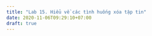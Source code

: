 ```yaml
---
title: "Lab 15. Hiểu về các tình huống xóa tập tin"
date: 2020-11-06T09:29:10+07:00
draft: true
---
```


